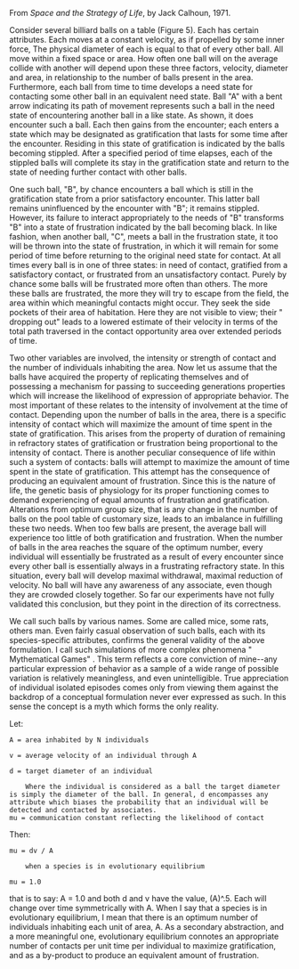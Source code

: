 From _Space and the Strategy of Life_, by Jack Calhoun, 1971.

Consider several billiard balls on a table (Figure 5). Each has certain attributes. Each moves at a constant velocity, as if propelled by some inner force, The physical diameter of each is equal to that of every other ball. All move within a fixed space or area. How often one ball will on the average collide with another will depend upon these three factors, velocity, diameter and area, in relationship to the number of balls present in the area. Furthermore, each ball from time to time develops a need state for contacting some other ball in an equivalent need state. Ball "A" with a bent arrow indicating its path of movement represents such a ball in the need state of encountering another ball in a like state. As shown, it does encounter such a ball. Each then gains from the encounter; each enters a state which may be designated as gratification that lasts for some time after the encounter. Residing in this state of gratification is indicated by the balls becoming stippled. After a specified period of time elapses, each of the stippled balls will complete its stay in the gratification state and return to the state of needing further contact with other balls.

One such ball, "B", by chance encounters a ball which is still in the gratification state from a prior satisfactory encounter. This latter ball remains uninfluenced by the encounter with "B"; it remains stippled. However, its failure to interact appropriately to the needs of "B" transforms "B" into a state of frustration indicated by the ball becoming black. In like fashion, when another ball, "C", meets a ball in the frustration state, it too will be thrown into the state of frustration, in which it will remain for some period of time before returning to the original need state for contact. At all times every ball is in one of three states: in need of contact, gratified from a satisfactory contact, or frustrated from an unsatisfactory contact. Purely by chance some balls will be frustrated more often than others. The more these balls are frustrated, the more they will try to escape from the field, the area within which meaningful contacts might occur. They seek the side pockets of their area of habitation. Here they are not visible to view; their " dropping out" leads to a lowered estimate of their velocity in terms of the total path traversed in the contact opportunity area over extended periods of time.

Two other variables are involved, the intensity or strength of contact and the number of individuals inhabiting the area. Now let us assume that the balls have acquired the property of replicating themselves and of possessing a mechanism for passing to succeeding generations properties which will increase the likelihood of expression of appropriate behavior. The most important of these relates to the intensity of involvement at the time of contact. Depending upon the number of balls in the area, there is a specific intensity of contact which will maximize the amount of time spent in the state of gratification. This arises from the property of duration of remaining in refractory states of gratification or frustration being proportional to the intensity of contact. There is another peculiar consequence of life within such a system of contacts: balls will attempt to maximize the amount of time spent in the state of gratification. This attempt has the consequence of producing an equivalent amount of frustration. Since this is the nature of life, the genetic basis of physiology for its proper functioning comes to demand experiencing of equal amounts of frustration and gratification. Alterations from optimum group size, that is any change in the number of balls on the pool table of customary size, leads to an imbalance in fulfilling these two needs. When too few balls are present, the average ball will experience too little of both gratification and frustration. When the number of balls in the area reaches the square of the optimum number, every individual will essentially be frustrated as a result of every encounter since every other ball is essentially always in a frustrating refractory state. In this situation, every ball will develop maximal withdrawal, maximal reduction of velocity. No ball will have any awareness of any associate, even though they are crowded closely together. So far our experiments have not fully validated this conclusion, but they point in the direction of its correctness.

We call such balls by various names. Some are called mice, some rats, others man. Even fairly casual observation of such balls, each with its species-specific attributes, confirms the general validity of the above formulation. I call such simulations of more complex phenomena " Mythematical Games" . This term reflects a core conviction of mine--any particular expression of behavior as a sample of a wide range of possible variation is relatively meaningless, and even unintelligible. True appreciation of individual isolated episodes comes only from viewing them against the backdrop of a conceptual formulation never ever expressed as such. In this sense the concept is a myth which forms the only reality.

Let:

    A = area inhabited by N individuals

    v = average velocity of an individual through A

    d = target diameter of an individual

        Where the individual is considered as a ball the target diameter is simply the diameter of the ball. In general, d encompasses any attribute which biases the probability that an individual will be detected and contacted by associates.
    mu = communication constant reflecting the likelihood of contact

Then:

    mu = dv / A

        when a species is in evolutionary equilibrium

    mu = 1.0

that is to say: A = 1.0 and both d and v have the value, (A)^.5. Each will change over time symmetrically with A. When I say that a species is in evolutionary equilibrium, I mean that there is an optimum number of individuals inhabiting each unit of area, A. As a secondary abstraction, and a more meaningful one, evolutionary equilibrium connotes an appropriate number of contacts per unit time per individual to maximize gratification, and as a by-product to produce an equivalent amount of frustration.
